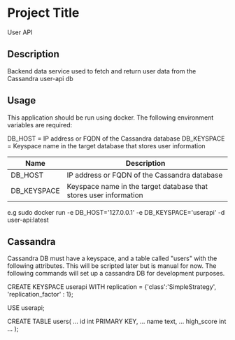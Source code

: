 # Project Title

User API

## Description

Backend data service used to fetch and return user data from the Cassandra user-api db


## Usage

This application should be run using docker. The following environment variables are required:

DB_HOST = IP address or FQDN of the Cassandra database
DB_KEYSPACE = Keyspace name in the target database that stores user information

| Name      | Description |
| ----------- | ----------- |
| DB_HOST      | IP address or FQDN of the Cassandra database     |
| DB_KEYSPACE   | Keyspace name in the target database that stores user information     |


e.g sudo docker run -e DB_HOST='127.0.0.1' -e DB_KEYSPACE='userapi' -d user-api:latest


## Cassandra

Cassandra DB must have a keyspace, and a table called "users" with the following attributes. This will be scripted later but is manual for now. The following commands will set up a cassandra DB for development purposes.

CREATE KEYSPACE userapi WITH replication = {'class':'SimpleStrategy', 'replication_factor' : 1};

USE userapi;

CREATE TABLE users(
           ... id int PRIMARY KEY,
           ... name text,
           ... high_score int
           ... );
